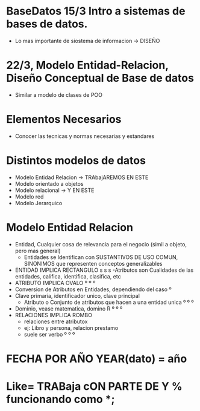 # BaseDatos 15/3 Intro a sistemas de bases de datos.

- Lo mas importante de siostema de informacion -> DISEÑO
# 22/3, Modelo Entidad-Relacion, Diseño Conceptual de Base de datos
- Similar a modelo de clases de POO
# Elementos Necesarios
- Conocer las tecnicas y normas necesarias y estandares
# Distintos modelos de datos
 - Modelo Entidad Relacion -> TRAbajAREMOS EN ESTE
 - Modelo orientado a objetos
 - Modelo relacional -> Y EN ESTE
 - Modelo red
 - Modelo Jerarquico
# Modelo Entidad Relacion
 
 - Entidad, Cualquier cosa de relevancia para el negocio (simil a objeto, pero mas general)
   - Entidades se Identifican con SUSTANTIVOS DE USO COMUN, SINONIMOS que representen conceptos generalizables
 - ENTIDAD IMPLICA RECTANGULO
 s
 s
 s
 -Atributos son Cualidades de las entidades, califica, identifica, clasifica, etc
 - ATRIBUTO IMPLICA OVALO
 º
 º
 º
- Conversion de Atributos en Entidades, dependiendo del caso
º
- Clave primaria, identificador unico, clave principal
  - Atributo o Conjunto de atributos que hacen a una entidad unica
º
º
º
- Dominio, vease matematica, domino R
º
º
º
- RELACIONES IMPLICA ROMBO
  - relaciones entre atributox
  - ej: Libro y persona, relacion prestamo
  - suele ser verbo
º
º
º
# FECHA POR AÑO YEAR(dato) = año

# Like= TRABaja cON PARTE DE Y % funcionando como *;
